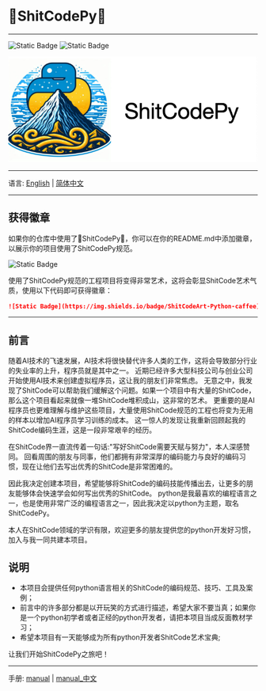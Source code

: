 # 💩ShitCodePy💩
***************************************
![Static Badge](https://img.shields.io/badge/license-MIT-blue)
![Static Badge](https://img.shields.io/badge/ShitCodeArt-Python-caffee)

![logo.jpeg](logo/logo_1.png)
***************************************
语言: [English](README.md) | [简体中文](README_zh.md)
***************************************
## 获得徽章
如果你的仓库中使用了💩ShitCodePy💩，你可以在你的README.md中添加徽章，以展示你的项目使用了ShitCodePy规范。

![Static Badge](https://img.shields.io/badge/ShitCodeArt-Python-caffee)

使用了ShitCodePy规范的工程项目将变得非常艺术，这将会彰显ShitCode艺术气质，使用以下代码即可获得徽章：
```markdown
![Static Badge](https://img.shields.io/badge/ShitCodeArt-Python-caffee)
```
***************************************

## 前言
随着AI技术的飞速发展，AI技术将很快替代许多人类的工作，这将会导致部分行业的失业率的上升，程序员就是其中之一。
近期已经许多大型科技公司与创业公司开始使用AI技术来创建虚拟程序员，这让我的朋友们非常焦虑。
无意之中，我发现了ShitCode可以帮助我们缓解这个问题。如果一个项目中有大量的ShitCode，那么这个项目看起来就像一堆ShitCode堆积成山，这非常的艺术。
更重要的是AI程序员也更难理解与维护这些项目，大量使用ShitCode规范的工程也将变为无用的样本以增加AI程序员学习训练的成本。
这一惊人的发现让我重新回顾起我的ShitCode编码生涯，这是一段非常艰辛的经历。

在ShitCode界一直流传着一句话:"写好ShitCode需要天赋与努力"，本人深感赞同。
回看周围的朋友与同事，他们都拥有非常深厚的编码能力与良好的编码习惯，现在让他们去写出优秀的ShitCode是非常困难的。

因此我决定创建本项目，希望能够将ShitCode的编码技能传播出去，让更多的朋友能够体会快速学会如何写出优秀的ShitCode。
python是我最喜欢的编程语言之一，也是使用非常广泛的编程语言之一，因此我决定以python为主题，取名ShitCodePy。

本人在ShitCode领域的学识有限，欢迎更多的朋友提供您的python开发好习惯，加入与我一同共建本项目。

## 说明
* 本项目会提供任何python语言相关的ShitCode的编码规范、技巧、工具及案例；
* 前言中的许多部分都是以开玩笑的方式进行描述，希望大家不要当真；如果你是一个python初学者或者正经的python开发者，请把本项目当成反面教材学习；
* 希望本项目有一天能够成为所有python开发者ShitCode艺术宝典;

让我们开始ShitCodePy之旅吧！
***************************************
手册: [manual](principle/manual.md) | [manual_中文](principle/manual_zh.md) 